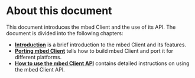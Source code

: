 About this document
=====================

This document introduces the mbed Client and the use of its API. The document is divided into the following chapters:

- [**Introduction**](Introduction.md) is a brief introduction to the mbed Client and its features.
- [**Porting mbed Client**](porting-guide.md) tells how to build mbed Client and port it for different platforms.
- [**How to use the mbed Client API**](Howto.md) contains detailed instructions on using the mbed Client API.

